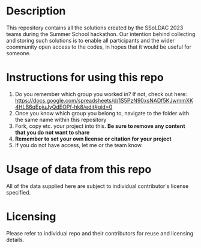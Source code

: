 # Description
This repository contains all the solutions created by the SSoLDAC 2023 teams during the Summer School hackathon. Our intention behind collecting and storing such solutions is to enable all participants and the wider coommunity open access to the codes, in hopes that it would be useful for someone.

# Instructions for using this repo
1. Do you remember which group you worked in? If not, check out here: https://docs.google.com/spreadsheets/d/1S5PzN90xsNADf5KJwmmXK4HLB6qEpjuJyQdEOPf-hk8/edit#gid=0
2. Once you know which group you belong to, navigate to the folder with the same name within this repository
3. Fork, copy etc. your project into this. **Be sure to remove any content that you do not want to share**
4. **Remember to set your own license or citation for your project**
5. If you do not have access, let me or the team know.

# Usage of data from this repo
All of the data supplied here are subject to individual contributor's license specified.


# Licensing
Please refer to individual repo and their contributors for reuse and licensing details.
